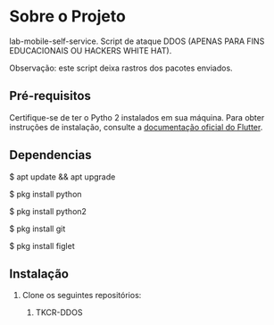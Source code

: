 # Sobre o Projeto

lab-mobile-self-service. Script de ataque DDOS (APENAS PARA FINS EDUCACIONAIS OU HACKERS WHITE HAT).

Observação: este script deixa rastros dos pacotes enviados.

## Pré-requisitos

Certifique-se de ter o Pytho 2 instalados em sua máquina. Para obter instruções de instalação, consulte a [documentação oficial do Flutter](https://www.python.org/downloads/release/python-2718/).

## Dependencias

$ apt update && apt upgrade

$ pkg install python

$ pkg install python2

$ pkg install git

$ pkg install figlet

## Instalação

1. Clone os seguintes repositórios:
    
    1. TKCR-DDOS

